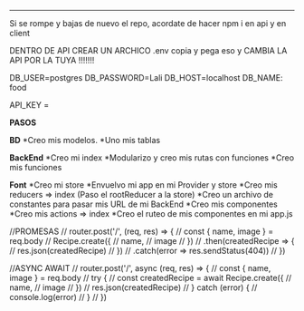 _______________________________________________________________

Si se rompe y bajas de nuevo el repo, acordate de hacer npm i en api y en client

DENTRO DE API CREAR UN ARCHICO .env copia y pega eso y CAMBIA LA API POR LA TUYA !!!!!!!

DB_USER=postgres
DB_PASSWORD=Lali
DB_HOST=localhost
DB_NAME: food

API_KEY = 

**PASOS**

**BD**
*Creo mis modelos.
*Uno mis tablas

**BackEnd**
*Creo mi index
*Modularizo y creo mis rutas con funciones
*Creo mis funciones

**Font**
*Creo mi store
*Envuelvo mi app en mi Provider y store
*Creo mis reducers => index (Paso el rootReducer a la store)
*Creo un archivo de constantes para pasar mis URL de mi BackEnd
*Creo mis componentes
*Creo mis actions => index
*Creo el ruteo de mis componentes en mi app.js


//PROMESAS
// router.post('/', (req, res) => {
//     const { name, image } = req.body
//     Recipe.create({
//         name,
//         image
//     })
//     .then(createdRecipe => {
//     res.json(createdRecipe)
// }) 
//     .catch(error => res.sendStatus(404))
// })

//ASYNC AWAIT 
// router.post('/', async (req, res) => {
//     const { name, image } = req.body
//     try {
//         const createdRecipe = await Recipe.create({
//             name,
//             image
//         })
//         res.json(createdRecipe)
//     } catch (error) {
//         console.log(error)
//     }
// })

